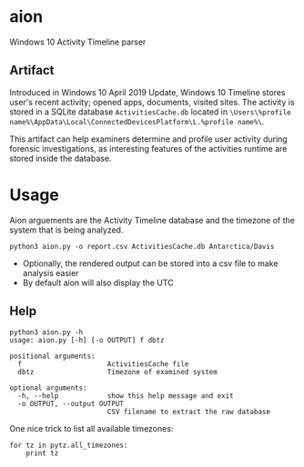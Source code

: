 # aion
Windows 10 Activity Timeline parser

## Artifact
Introduced in Windows 10 April 2019 Update, Windows 10 Timeline stores user's recent activity; opened apps, documents, visited sites. The activity is stored in a SQLite database `ActivitiesCache.db` located in `\Users\%profile name%\AppData\Local\ConnectedDevicesPlatform\L.%profile name%\`.

This artifact can help examiners determine and profile user activity during forensic investigations, as interesting features of the activities runtime are stored inside the database.

# Usage
Aion arguements are the Activity Timeline database and the timezone of the system that is being analyzed. 
```
python3 aion.py -o report.csv ActivitiesCache.db Antarctica/Davis
```
- Optionally, the rendered output can be stored into a csv file to make analysis easier
- By default aion will also display the UTC

## Help
```
python3 aion.py -h
usage: aion.py [-h] [-o OUTPUT] f dbtz

positional arguments:
  f                     ActivitiesCache file
  dbtz                  Timezone of examined system

optional arguments:
  -h, --help            show this help message and exit
  -o OUTPUT, --output OUTPUT
                        CSV filename to extract the raw database

```

One nice trick to list all available timezones:
```
for tz in pytz.all_timezones:
    print tz
```
